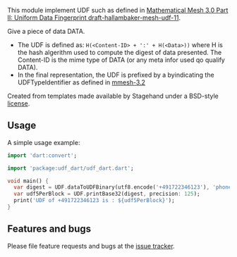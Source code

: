 This module implement UDF such as defined in [Mathematical Mesh 3.0 Part II: Uniform Data Fingerprint draft-hallambaker-mesh-udf-11](https://www.ietf.org/archive/id/draft-hallambaker-mesh-udf-11.txt).

Give a piece of data DATA.
- The UDF is defined as: ```H(<Content-ID> + ':' + H(<Data>))``` where H is the hash algerithm used to compute the digest of data presented. The Content-ID is the mime type of DATA (or any meta infor used qo qualify DATA).
- In the final representation, the UDF is prefixed by a byindicating the UDFTypeIdentifier as defined in [mmesh-3.2](https://tools.ietf.org/html/draft-hallambaker-mesh-udf-11#section-3.2)

Created from templates made available by Stagehand under a BSD-style
[license](https://github.com/dart-lang/stagehand/blob/master/LICENSE).

## Usage

A simple usage example:

```dart
import 'dart:convert';

import 'package:udf_dart/udf_dart.dart';

void main() {
  var digest = UDF.dataToUDFBinary(utf8.encode('+491722346123'), 'phone');
  var udf5PerBlock = UDF.printBase32(digest, precision: 125);
  print('UDF of +491722346123 is : ${udf5PerBlock}');
}
```

## Features and bugs

Please file feature requests and bugs at the [issue tracker][tracker].

[tracker]: https://github.com/aps-lab/udf_dart/issues

